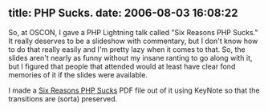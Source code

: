 title: PHP Sucks.
date: 2006-08-03 16:08:22
---

<p>
So, at OSCON, I gave a PHP Lightning talk called "Six Reasons PHP Sucks."  It really deserves to be a slideshow with commentary, but I don't know how to do that really easily and I'm pretty lazy when it comes to that.  So, the slides aren't nearly as funny without my insane ranting to go along with it, but I figured that people that attended would at least have clear fond memories of it if the slides were available.
</p>
<p>
I made a <a href="http://images.omniti.net/omniti.com/~jesus/misc/PHP%20Sucks.pdf">Six Reasons PHP Sucks</a> PDF file out of it using KeyNote so that the transitions are (sorta) preserved.
</p>
